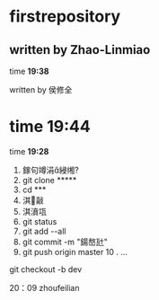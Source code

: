 ﻿# firstrepository

## written by Zhao-Linmiao


time **19:38**

written by 侯修全

time **19:44**
=======
time **19:28**


1. 鎵句竴涓綅缃?
2. git clone *****
3. cd ***
4. 淇敼
5. 淇濆瓨
6. git status
7. git add --all
8. git commit -m "鍚嶅瓧"
9. git push origin master
10 . ...

git checkout -b dev


20：09 zhoufeilian
